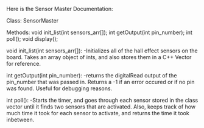 Here is the Sensor Master Documentation:

Class: 
SensorMaster

Methods:
void init_list(int sensors_arr[]);
int getOutput(int pin_number);
int poll();
void display();





void init_list(int sensors_arr[]):
  -Initializes all of the hall effect sensors on the board. Takes an array object of ints, and also stores them in a C++ Vector for reference.



int getOutput(int pin_number):
  -returns the digitalRead output of the pin_number that was passed in. Returns a -1 if an error occured or if no pin was found. Useful for debugging reasons.

int poll():
  -Starts the timer, and goes through each sensor stored in the class vector until it finds two sensors that are activated. Also, keeps track of how much time it took for
  each sensor to activate, and returns the time it took inbetween.
